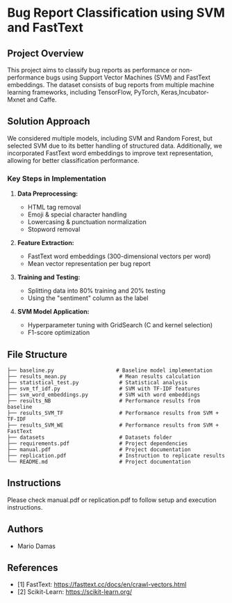 # Bug Report Classification using SVM and FastText

## Project Overview
This project aims to classify bug reports as performance or non-performance bugs using Support Vector Machines (SVM) and FastText embeddings. The dataset consists of bug reports from multiple machine learning frameworks, including TensorFlow, PyTorch, Keras,Incubator-Mxnet and Caffe.

## Solution Approach
We considered multiple models, including SVM and Random Forest, but selected SVM due to its better handling of structured data. Additionally, we incorporated FastText word embeddings to improve text representation, allowing for better classification performance.

### Key Steps in Implementation
1. **Data Preprocessing:**
   - HTML tag removal
   - Emoji & special character handling
   - Lowercasing & punctuation normalization
   - Stopword removal

2. **Feature Extraction:**
   - FastText word embeddings (300-dimensional vectors per word)
   - Mean vector representation per bug report

3. **Training and Testing:**
   - Splitting data into 80% training and 20% testing
   - Using the "sentiment" column as the label

4. **SVM Model Application:**
   - Hyperparameter tuning with GridSearch (C and kernel selection)
   - F1-score optimization

## File Structure
```
├── baseline.py                    # Baseline model implementation
├── results_mean.py                 # Mean results calculation
├── statistical_test.py             # Statistical analysis
├── svm_tf_idf.py                   # SVM with TF-IDF features
├── svm_word_embeddings.py          # SVM with word embeddings
├── results_NB                      # Performance results from baseline
├── results_SVM_TF                  # Performance results from SVM + TF-IDF
├── results_SVM_WE                  # Performance results from SVM + FastText
├── datasets                        # Datasets folder
├── requirements.pdf                # Project dependencies
├── manual.pdf                      # Project documentation
├── replication.pdf                 # Instruction to replicate results
└── README.md                       # Project documentation
```


## Instructions 
Please check manual.pdf or replication.pdf to follow setup and execution instructions.
 
## Authors
- Mario Damas

## References
- [1] FastText: https://fasttext.cc/docs/en/crawl-vectors.html
- [2] Scikit-Learn: https://scikit-learn.org/


